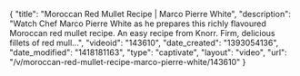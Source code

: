 {
    "title": "Moroccan Red Mullet Recipe | Marco Pierre White",
    "description": "Watch Chef Marco Pierre White as he prepares this richly flavoured Moroccan red mullet recipe. An easy recipe from Knorr. Firm, delicious fillets of red mull...",
    "videoid": "143610",
    "date_created": "1393054136",
    "date_modified": "1418181163",
    "type": "captivate",
    "layout": "video",
    "url": "\/v\/moroccan-red-mullet-recipe-marco-pierre-white\/143610"
}